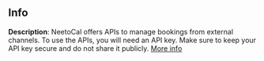 ## Info

**Description**: NeetoCal offers APIs to manage bookings from external channels. To use the APIs, you will need an API key. Make sure to keep your API key secure and do not share it publicly. [More info](https://help.neetocal.com/articles/api-keys)
